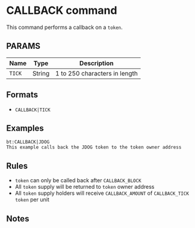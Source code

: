 # CALLBACK command
This command performs a callback on a `token`. 

## PARAMS
| Name     | Type   | Description                   |
| -------- | ------ | ----------------------------- |
| `TICK`   | String | 1 to 250 characters in length |

## Formats
- `CALLBACK|TICK`

## Examples
```
bt:CALLBACK|JDOG
This example calls back the JDOG token to the token owner address
```

## Rules
- `token` can only be called back after `CALLBACK_BLOCK`
- All `token` supply will be returned to `token` owner address
- All `token` supply holders will receive `CALLBACK_AMOUNT` of `CALLBACK_TICK` `token` per unit

## Notes

